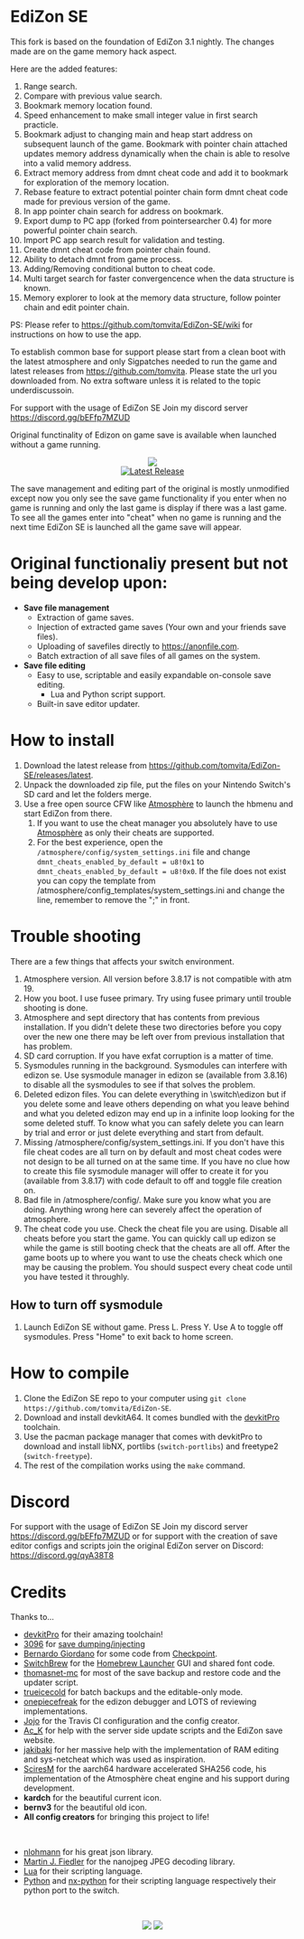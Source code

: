# EdiZon SE

This fork is based on the foundation of EdiZon 3.1 nightly. The changes made are on the game memory hack aspect. 

Here are the added features: 
1. Range search.
2. Compare with previous value search. 
3. Bookmark memory location found. 
4. Speed enhancement to make small integer value in first search practicle.
5. Bookmark adjust to changing main and heap start address on subsequent launch of the game. Bookmark with pointer chain attached updates memory address dynamically when the chain is able to resolve into a valid memory address.
6. Extract memory address from dmnt cheat code and add it to bookmark for exploration of the memory location. 
7. Rebase feature to extract potential pointer chain form dmnt cheat code made for previous version of the game. 
8. In app pointer chain search for address on bookmark. 
9. Export dump to PC app (forked from pointersearcher 0.4) for more powerful pointer chain search. 
10. Import PC app search result for validation and testing. 
11. Create dmnt cheat code from pointer chain found.
12. Ability to detach dmnt from game process.
13. Adding/Removing conditional button to cheat code.
14. Multi target search for faster convergencence when the data structure is known. 
15. Memory explorer to look at the memory data structure, follow pointer chain and edit pointer chain. 

PS: Please refer to https://github.com/tomvita/EdiZon-SE/wiki for instructions on how to use the app. 

To establish common base for support please start from a clean boot with the latest atmosphere and only Sigpatches needed to run the game and latest releases from https://github.com/tomvita. Please state the url you downloaded from. No extra software unless it is related to the topic underdiscussoin.

For support with the usage of EdiZon SE Join my discord server https://discord.gg/bEFfp7MZUD

Original functinality of Edizon on game save is available when launched without a game running. 

  <p align="center"><img src="https://user-images.githubusercontent.com/68505331/94226638-aa5aad00-ff2a-11ea-8b39-151c41bbc774.jpg"><br />
      <a href="https://github.com/tomvita/EdiZon-SE/releases/latest"><img src="https://img.shields.io/github/downloads/tomvita/EdiZon-SE/total.svg" alt="Latest Release" /></a>
    
    
  </p>

The save management and editing part of the original is mostly unmodified except now you only see the save game functionality if you enter when no game is running and only the last game is display if there was a last game. To see all the games enter into "cheat" when no game is running and the next time EdiZon SE is launched all the game save will appear. 

# Original functionaliy present but not being develop upon:
  
  - **Save file management**
    - Extraction of game saves.
    - Injection of extracted game saves (Your own and your friends save files).
    - Uploading of savefiles directly to https://anonfile.com.
    - Batch extraction of all save files of all games on the system.
  - **Save file editing**
    - Easy to use, scriptable and easily expandable on-console save editing.
      - Lua and Python script support.
    - Built-in save editor updater.

# How to install

  1. Download the latest release from https://github.com/tomvita/EdiZon-SE/releases/latest.
  2. Unpack the downloaded zip file, put the files on your Nintendo Switch's SD card and let the folders merge.
  3. Use a free open source CFW like [Atmosphère](https://github.com/Atmosphere-NX/Atmosphere) to launch the hbmenu and start EdiZon from there.
     1. If you want to use the cheat manager you absolutely have to use [Atmosphère](https://github.com/Atmosphere-NX/Atmosphere) as only their cheats are supported.
     2. For the best experience, open the `/atmosphere/config/system_settings.ini` file and change `dmnt_cheats_enabled_by_default = u8!0x1` to `dmnt_cheats_enabled_by_default = u8!0x0`. If the file does not exist you can copy the template from /atmosphere/config_templates/system_settings.ini and change the line, remember to remove the ";" in front.
    
# Trouble shooting

There are a few things that affects your switch environment. 
1. Atmosphere version. All version before 3.8.17 is not compatible with atm 19.
2. How you boot. I use fusee primary. Try using fusee primary until trouble shooting is done.
3. Atmosphere and sept directory that has contents from previous installation. If you didn't delete these two directories before you copy over the new one there may be left over from previous installation that has problem.  
4. SD card corruption. If you have exfat corruption is a matter of time. 
5. Sysmodules running in the background. Sysmodules can interfere with edizon se. Use sysmodule manager in edizon se (available from 3.8.16) to disable all the sysmodules to see if that solves the problem.
6. Deleted edizon files. You can delete everything in \switch\edizon but if you delete some and leave others depending on what you leave behind and what you deleted edizon may end up in a infinite loop looking for the some deleted stuff. To know what you can safely delete you can learn by trial and error or just delete everything and start from default.
7. Missing /atmosphere/config/system_settings.ini. If you don't have this file cheat codes are all turn on by default and most cheat codes were not design to be all turned on at the same time. If you have no clue how to create this file sysmodule manager will offer to create it for you (available from 3.8.17) with code default to off and toggle file creation on.
8. Bad file in /atmosphere/config/. Make sure you know what you are doing. Anything wrong here can severely affect the operation of atmosphere. 
9. The cheat code you use. Check the cheat file you are using. Disable all cheats before you start the game. You can quickly call up edizon se while the game is still booting check that the cheats are all off. After the game boots up to where you want to use the cheats check which one may be causing the problem. You should suspect every cheat code until you have tested it throughly.  

## How to turn off sysmodule
1. Launch EdiZon SE without game. Press L. Press Y. Use A to toggle off sysmodules. Press "Home" to exit back to home screen.

# How to compile

  1. Clone the EdiZon SE repo to your computer using `git clone https://github.com/tomvita/EdiZon-SE`.
  2. Download and install devkitA64. It comes bundled with the [devkitPro](https://devkitpro.org) toolchain.
  3. Use the pacman package manager that comes with devkitPro to download and install libNX, portlibs (`switch-portlibs`) and freetype2 (`switch-freetype`).
  4. The rest of the compilation works using the `make` command.

# Discord

  For support with the usage of EdiZon SE Join my discord server https://discord.gg/bEFfp7MZUD
  or for support with the creation of save editor configs and scripts join the original EdiZon server on Discord: https://discord.gg/qyA38T8

# Credits

  Thanks to...

  - [devkitPro](https://devkitpro.org) for their amazing toolchain!
  - [3096](https://github.com/3096) for [save dumping/injecting](https://github.com/3096/nut)
  - [Bernardo Giordano](https://github.com/BernardoGiordano) for some code from [Checkpoint](https://github.com/BernardoGiordano/Checkpoint).
  - [SwitchBrew](https://switchbrew.org/) for the [Homebrew Launcher](https://github.com/switchbrew/nx-hbmenu) GUI and shared font code.
  - [thomasnet-mc](https://github.com/thomasnet-mc/) for most of the save backup and restore code and the updater script.
  - [trueicecold](https://github.com/trueicecold) for batch backups and the editable-only mode.
  - [onepiecefreak](https://github.com/onepiecefreak3) for the edizon debugger and LOTS of reviewing implementations.
  - [Jojo](https://github.com/drdrjojo) for the Travis CI configuration and the config creator.
  - [Ac_K](https://github.com/AcK77) for help with the server side update scripts and the EdiZon save website.
  - [jakibaki](https://github.com/jakibaki) for her massive help with the implementation of RAM editing and sys-netcheat which was used as inspiration.
  - [SciresM](https://github.com/SciresM) for the aarch64 hardware accelerated SHA256 code, his implementation of the Atmosphère cheat engine and his support during development.
  - **kardch** for the beautiful current icon.
  - **bernv3** for the beautiful old icon.
  - **All config creators** for bringing this project to life!

  <br>

  - [nlohmann](https://github.com/nlohmann) for his great json library.
  - [Martin J. Fiedler](https://svn.emphy.de/nanojpeg/trunk/nanojpeg/nanojpeg.c) for the nanojpeg JPEG decoding library.
  - [Lua](https://www.lua.org/) for their scripting language.
  - [Python](https://www.python.org/) and [nx-python](https://github.com/nx-python) for their scripting language respectively their python port to the switch.


  <br>
  <p align="center"><img src="https://www.lua.org/images/logo.gif">
  <img src="https://upload.wikimedia.org/wikipedia/commons/c/c3/Python-logo-notext.svg"><p>
